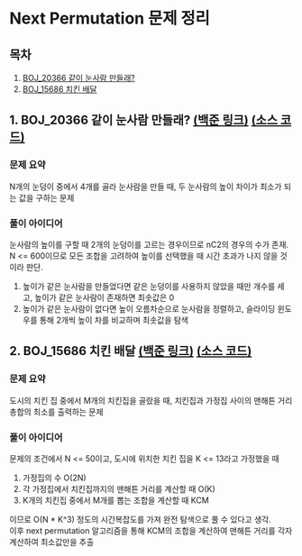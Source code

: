 # Next Permutation 문제 정리

## 목차

1. [BOJ_20366 같이 눈사람 만들래?](#1-boj_20366-같이-눈사람-만들래-백준-링크-소스-코드)
2. [BOJ_15686 치킨 배달](#2-boj_15686-치킨-배달-백준-링크-소스-코드)

## 1. BOJ_20366 같이 눈사람 만들래? [(백준 링크)](https://www.acmicpc.net/problem/20366) [(소스 코드)](https://github.com/rldnjs7723/CodingTest/blob/main/BOJ/20000/Main_20366.java)

### 문제 요약

N개의 눈덩이 중에서 4개를 골라 눈사람을 만들 때, 두 눈사람의 높이 차이가 최소가 되는 값을 구하는 문제

### 풀이 아이디어

눈사람의 높이를 구할 때 2개의 눈덩이를 고르는 경우이므로 nC2의 경우의 수가 존재. N <= 600이므로 모든 조합을 고려하여 높이를 선택했을 때 시간 초과가 나지 않을 것이라 판단.

1. 높이가 같은 눈사람을 만들었다면 같은 눈덩이를 사용하지 않았을 때만 개수를 세고, 높이가 같은 눈사람이 존재하면 최솟값은 0
2. 높이가 같은 눈사람이 없다면 높이 오름차순으로 눈사람을 정렬하고, 슬라이딩 윈도우를 통해 2개씩 높이 차를 비교하며 최솟값을 탐색

## 2. BOJ_15686 치킨 배달 [(백준 링크)](https://www.acmicpc.net/problem/15686) [(소스 코드)](https://github.com/rldnjs7723/CodingTest/blob/main/BOJ/15000/Main_15686.java)

### 문제 요약

도시의 치킨 집 중에서 M개의 치킨집을 골랐을 때, 치킨집과 가정집 사이의 맨해튼 거리 총합의 최소를 출력하는 문제

### 풀이 아이디어

문제의 조건에서 N <= 50이고, 도시에 위치한 치킨 집을 K <= 13라고 가정했을 때

1. 가정집의 수 O(2N)
2. 각 가정집에서 치킨집까지의 맨해튼 거리를 계산할 때 O(K)
3. K개의 치킨집 중에서 M개를 뽑는 조합을 계산할 때 KCM

이므로 O(N \* K^3) 정도의 시간복잡도를 가져 완전 탐색으로 풀 수 있다고 생각.  
이후 next permutation 알고리즘을 통해 KCM의 조합을 계산하여 맨해튼 거리를 각자 계산하여 최소값만을 추출
